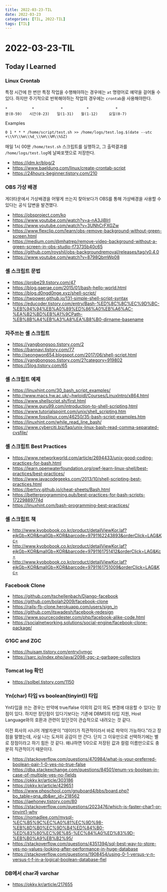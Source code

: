 ```yaml
---
title: 2022-03-23-TIL
date: 2022-03-23
categories: [TIL, 2022-TIL]
tags: [TIL]
---
```


# 2022-03-23-TIL

## Today I Learned

### Linux Crontab

특정 시간에 한 번만 특정 작업을 수행해야하는 경우에는 `at` 명령어로 예약을 걸어둘 수 있다. 하지만 주기적으로 반복해야하는 작업의 경우에는 `crontab`을 사용해야한다.

```
*　　　　　　 *　 　　　　　 *　   　　　 *　　　　 　　 *
분(0-59)　　시간(0-23)　　일(1-31)　　월(1-12)　　　요일(0-7)
```

Examples

```shell
0 1 * * * /home/script/test.sh >> /home/logs/test.log.$(date --utc +\\%Y\\%m\\%d_\\%H\\%M\\%SZ)
```

매일 1시 00분 `/home/test.sh` 스크립트를 실행하고, 그 출력결과를 `/home/logs/test.log`에 날짜포맷으로 저장한다.

- https://jdm.kr/blog/2
- https://www.baeldung.com/linux/create-crontab-script
- https://24hours-beginner.tistory.com/210

### OBS 가상 배경

게더타운에서 가상배경을 어떻게 쓰는지 찾아보다가 OBS를 통해 가상배경을 사용할 수 있다는 공식 답변을 발견했다.

- https://obsproject.com/ko
- https://www.youtube.com/watch?v=a-nA3JjBIrI
- https://www.youtube.com/watch?v=3UNhCrFXGZw
- https://www.flexclip.com/learn/obs-remove-background-without-green-screen.html
- https://medium.com/@mhatrep/remove-video-background-without-a-green-screen-in-obs-studio-f73735b40c65
- https://github.com/royshil/obs-backgroundremoval/releases/tag/v0.4.0
- https://www.youtube.com/watch?v=8798QbmWp08

### 셸 스크립트 문법

- https://probe29.tistory.com/47
- https://blog.gaerae.com/2015/01/bash-hello-world.html
- https://blog.d0ngd0nge.xyz/shell-script/
- https://twpower.github.io/131-simple-shell-script-syntax
- https://educoder.tistory.com/entry/Bash-%ED%8C%8C%EC%9D%BC-%EB%94%94%EB%A0%89%ED%86%A0%EB%A6%AC-%EA%B2%BD%EB%A1%9CPath-%EB%8B%A4%EB%A3%A8%EA%B8%B0-dirname-basename

### 자주쓰는 셸 스크립트

- https://yangbongsoo.tistory.com/2
- https://bannavi.tistory.com/77
- http://seongwon654.blogspot.com/2017/06/shell-script.html
- https://yangbongsoo.tistory.com/2?category=919802
- https://5log.tistory.com/65

### 셸 스크립트 예제

- https://linuxhint.com/30_bash_script_examples/
- http://www.macs.hw.ac.uk/~hwloidl/Courses/LinuxIntro/x864.html
- https://www.shellscript.sh/first.html
- https://www.guru99.com/introduction-to-shell-scripting.html
- https://www.tutorialspoint.com/unix/shell_scripting.htm
- https://www.fosslinux.com/46250/35-bash-script-examples.htm
- https://linuxhint.com/while_read_line_bash/
- https://www.cyberciti.biz/faq/unix-linux-bash-read-comma-separated-cvsfile/

### 셸 스크립트 Best Practices

- https://www.networkworld.com/article/2694433/unix-good-coding-practices-for-bash.html
- https://learn.openwaterfoundation.org/owf-learn-linux-shell/best-practices/best-practices/
- https://www.javacodegeeks.com/2013/10/shell-scripting-best-practices.html
- https://bertvv.github.io/cheat-sheets/Bash.html
- https://betterprogramming.pub/best-practices-for-bash-scripts-17229889774d
- https://linuxhint.com/bash-programming-best-practices/

### 셸 스크립트 책

- http://www.kyobobook.co.kr/product/detailViewKor.laf?ejkGb=KOR&mallGb=KOR&barcode=9791162243893&orderClick=LAG&Kc=
- http://www.kyobobook.co.kr/product/detailViewKor.laf?ejkGb=KOR&mallGb=KOR&barcode=9791161751412&orderClick=LAG&Kc=
- http://www.kyobobook.co.kr/product/detailViewKor.laf?ejkGb=KOR&mallGb=KOR&barcode=9791161751009&orderClick=LAG&Kc=

### Facebook Clone

- https://github.com/tschellenbach/Django-facebook
- https://github.com/bolah2009/facebook-clone
- https://rails-fb-clone.herokuapp.com/users/sign_in
- https://github.com/itswadesh/facebook-redesign
- https://www.sourcecodester.com/php/facebook-alike-code.html
- https://socialnetworking.solutions/social-engine/facebook-clone-package/

### G1GC and ZGC

- https://huisam.tistory.com/entry/jvmgc
- https://sarc.io/index.php/java/2098-zgc-z-garbage-collectors

### Tomcat log 확인

- https://solbel.tistory.com/1150

### Yn(char) 타입 vs boolean(tinyint)) 타입

Yn타입을 쓰는 경우는 만약에 true/false 이외의 값이 와도 변경에 대응할 수 있다는 장점이 있다. 하지만 장단점이 있다기보다는 기존에 DBMS의 타입 지원, Host Language와의 호환과 관련이 있던것이 관습적으로 내려오는 것 같다.

이전 회사의 시니어 개발자분이 "데이터가 직관적이라서 바로 파악이 가능하다."라고 장점을 말했는데, 사실 나는 도저히 공감이 안 간다. 단지 그 이유만으로 선택하기에는 별로 장점이라고 하기 힘든 것 같다. 왜냐하면 1/0으로 저장된 값과 컬럼 이름만으로도 충분히 직관적이기 때문이다.

- https://stackoverflow.com/questions/470984/what-is-your-preferred-boolean-pair-1-0-yes-no-true-false
- https://dba.stackexchange.com/questions/84501/enum-vs-boolean-in-case-of-multiple-yes-no-fields
- https://okky.kr/article/303186
- https://okky.kr/article/429651
- https://www.phpschool.com/gnuboard4/bbs/board.php?bo_table=qna_db&wr_id=218562
- https://jaehoney.tistory.com/80
- https://stackoverflow.com/questions/2023476/which-is-faster-char1-or-tinyint1-why
- https://nomadlee.com/mysql-%EC%B5%9C%EC%A0%81%EC%9D%98-%EB%8D%B0%EC%9D%B4%ED%84%B0-%ED%83%80%EC%9E%85-%EC%84%A0%ED%83%9D-%EB%B0%A9%EB%B2%95/
- https://stackoverflow.com/questions/4351394/sql-best-way-to-store-yes-no-values-looking-after-performance-in-huge-database
- https://stackoverflow.com/questions/1908454/using-0-1-versus-y-n-versus-t-f-in-a-logical-boolean-database-fiel

### DB에서 char과 varchar

- https://okky.kr/article/217655
